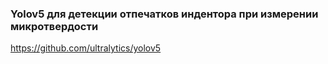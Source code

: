 ### Yolov5 для детекции отпечатков индентора при измерении микротвердости
https://github.com/ultralytics/yolov5
 
